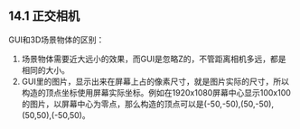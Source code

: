 ## 14.1 正交相机

GUI和3D场景物体的区别：
1. 场景物体需要近大远小的效果，而GUI是忽略Z的，不管距离相机多远，都是相同的大小。
2. GUI里的图片，显示出来在屏幕上占的像素尺寸，就是图片实际的尺寸，所以构造的顶点坐标使用屏幕实际坐标。例如在1920x1080屏幕中心显示100x100的图片，以屏幕中心为零点，那么构造的顶点可以是(-50,-50),(50,-50),(50,50),(-50,50)。

